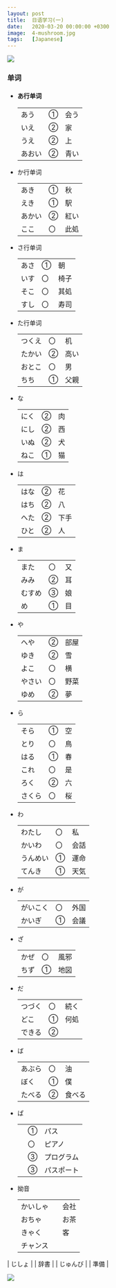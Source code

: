 ```yaml
---
layout: post
title:  日语学习(一)
date:   2020-03-20 00:00:00 +0300
image:  4-mushroom.jpg
tags:   [Japanese]
---
```

![]({{site.baseurl}}/img/4-snowdrop.jpg)

### 单词

* #### あ行单词

  |        |      |      |
  | ------ | ---- | ---- |
  | あう   | ①    | 会う |
  | いえ   | ②    | 家   |
  | うえ   | ②    | 上   |
  | あおい | ②    | 青い |

* か行单词

  |        |      |      |
  | ------ | ---- | ---- |
  | あき   | ①    | 秋   |
  | えき   | ①    | 駅   |
  | あかい | ②    | 紅い |
  | ここ   | 〇   | 此処 |

* さ行单词

  |      |      |      |
  | ---- | ---- | ---- |
  | あさ | ①    | 朝   |
  | いす | 〇   | 椅子 |
  | そこ | 〇   | 其処 |
  | すし | 〇   | 寿司 |

* た行单词

  |        |      |      |
  | ------ | ---- | ---- |
  | つくえ | 〇   | 机   |
  | たかい | ②    | 高い |
  | おとこ | 〇   | 男   |
  | ちち   | ①    | 父親 |

* な

  |      |      |      |
  | ---- | ---- | ---- |
  | にく | ②    | 肉   |
  | にし | ②    | 西   |
  | いぬ | ②    | 犬   |
  | ねこ | ①    | 猫   |

* は

  |      |      |      |
  | ---- | ---- | ---- |
  | はな | ②    | 花   |
  | はち | ②    | 八   |
  | へた | ②    | 下手 |
  | ひと | ②    | 人   |

* ま

  |        |      |      |
  | ------ | ---- | ---- |
  | また   | 〇   | 又   |
  | みみ   | ②    | 耳   |
  | むすめ | ③    | 娘   |
  | め     | ①    | 目   |
  
* や

  |        |      |      |
  | ------ | ---- | ---- |
  | へや   | ②    | 部屋 |
  | ゆき   | ②    | 雪   |
  | よこ   | 〇   | 横   |
  | やさい | 〇   | 野菜 |
  | ゆめ   | ②    | 夢   |

* ら

  |        |      |      |
  | ------ | ---- | ---- |
  | そら   | ①    | 空   |
  | とり   | 〇   | 鳥   |
  | はる   | ①    | 春   |
  | これ   | 〇   | 是   |
  | ろく   | ②    | 六   |
  | さくら | 〇   | 桜   |

* わ

  |          |      |      |
  | -------- | ---- | ---- |
  | わたし   | 〇   | 私   |
  | かいわ   | 〇   | 会話 |
  | うんめい | ①    | 運命 |
  | てんき   | ①    | 天気 |

* が

  |          |      |      |
  | -------- | ---- | ---- |
  | がいこく | 〇   | 外国 |
  | かいぎ   | ①    | 会議 |

* ざ

  |      |      |      |
  | ---- | ---- | ---- |
  | かぜ | 〇   | 風邪 |
  | ちず | ①    | 地図 |

* だ

  |        |      |      |
  | ------ | ---- | ---- |
  | つづく | 〇   | 続く |
  | どこ   | ①    | 何処 |
  | できる | ②    |      |

* ば

  |        |      |        |
  | ------ | ---- | ------ |
  | あぶら | 〇   | 油     |
  | ぼく   | ①    | 僕     |
  | たべる | ②    | 食べる |
  
* ぱ

  |      |      |            |
  | ---- | ---- | ---------- |
  |      | ①    | パス       |
  |      | 〇   | ピアノ     |
  |      | ③    | プログラム |
  |      | ③    | パスポート |

* 拗音

  |          |      |      |
  | -------- | ---- | ---- |
  | かいしゃ |      | 会社 |
  | おちゃ   |      | お茶 |
  | きゃく   |      | 客   |
  | チャンス |      |      |
| じしょ   |      | 辞書 |
  | じゅんび |      | 準備 |
  
  


![]({{site.baseurl}}/img/4-asia.jpg)

